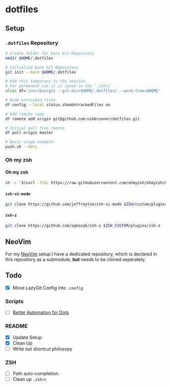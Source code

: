 # dotfiles

## Setup

### `.dotfiles` Repository
```bash
# Create folder for bare Git Repository
mkdir $HOME/.dotfiles

# Initialize bare Git Repository
git init --bare $HOME/.dotfiles

# Add this temporary to the session. 
# For permanent use it is saved in the `.zshrc`
alias df='/usr/bin/git --git-dir=$HOME/.dotfiles/ --work-tree=$HOME'

# Hide untracked files
df config --local status.showUntrackedFiles no

# Add remote repo
df remote add origin git@github.com:nikbrunner/dotfiles.git

# Initial pull from remote 
df pull origin master

# Basic usage example:
push.sh --dots
```

### Oh my zsh
#### Oh my zsh
```sh
sh -c "$(curl -fsSL https://raw.githubusercontent.com/ohmyzsh/ohmyzsh/master/tools/install.sh)"
```

#### `zsh-vi-mode`
```sh
git clone https://github.com/jeffreytse/zsh-vi-mode $ZSH/custom/plugins/zsh-vi-mode
```

#### `zsh-z`
```sh
git clone https://github.com/agkozak/zsh-z $ZSH_CUSTOM/plugins/zsh-z
```

## NeoVim

For my [NeoVim](https://github.com/nikbrunner/nibru.nvim) setup I have a dedicated repository, which is declared in this repository as a submodule, **but** needs to be cloned seperately.

## Todo
- [x] Move LazyGit Config into `.config` 

### Scripts
- [ ] [Better Automation for Dots](https://stackoverflow.com/questions/3258243/check-if-pull-needed-in-git)

### README
- [x] Update Setup
- [x] Clean Up
- [ ] Write out shortcut philosopy

### ZSH
- [ ] Path auto-completion
- [ ] Clean up `.zshrc`
